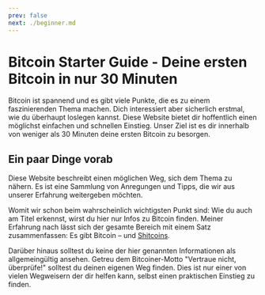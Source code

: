```yaml
---
prev: false
next: ./beginner.md
---
```


# Bitcoin Starter Guide - Deine ersten Bitcoin in nur 30 Minuten

Bitcoin ist spannend und es gibt viele Punkte, die es zu einem faszinierenden Thema machen.
Dich interessiert aber sicherlich erstmal, wie du überhaupt loslegen kannst.
Diese Website bietet dir hoffentlich einen möglichst einfachen und schnellen Einstieg.
Unser Ziel ist es dir innerhalb von weniger als 30 Minuten deine ersten Bitcoin zu besorgen. 

## Ein paar Dinge vorab

Diese Website beschreibt einen möglichen Weg, sich dem Thema zu nähern.
Es ist eine Sammlung von Anregungen und Tipps, die wir aus unserer Erfahrung weitergeben möchten.

Womit wir schon beim wahrscheinlich wichtigsten Punkt sind:
Wie du auch am Titel erkennst, wirst du hier nur Infos zu Bitcoin finden.
Meiner Erfahrung nach lässt sich der gesamte Bereich mit einem Satz zusammenfassen:
Es gibt Bitcoin – und [Shitcoins](./faq.md#was-ist-mit-allen-anderen-coins).

Darüber hinaus solltest du keine der hier genannten Informationen als allgemeingültig ansehen.
Getreu dem Bitcoiner-Motto "Vertraue nicht, überprüfe!" solltest du deinen eigenen Weg finden.
Dies ist nur einer von vielen Wegweisern der dir helfen kann, selbst einen praktischen Einstieg zu finden.
